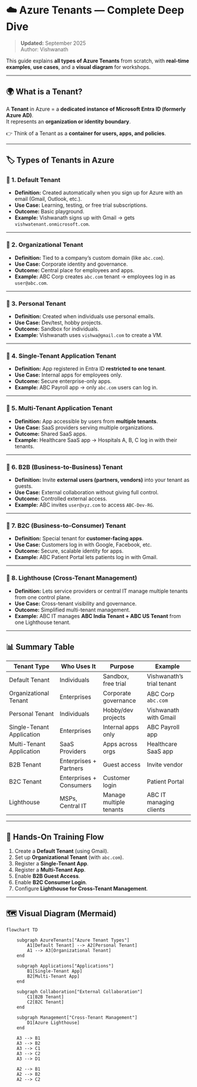 # ☁️ Azure Tenants — Complete Deep Dive

> **Updated:** September 2025  
> Author: Vishwanath  

This guide explains **all types of Azure Tenants** from scratch, with **real-time examples**, **use cases**, and a **visual diagram** for workshops.

---

## 🌍 What is a Tenant?

A **Tenant** in Azure = a **dedicated instance of Microsoft Entra ID (formerly Azure AD)**.  
It represents an **organization or identity boundary**.  

👉 Think of a Tenant as a **container for users, apps, and policies**.

---

## 🏷️ Types of Tenants in Azure

### 🔹 1. Default Tenant
- **Definition:** Created automatically when you sign up for Azure with an email (Gmail, Outlook, etc.).
- **Use Case:** Learning, testing, or free trial subscriptions.
- **Outcome:** Basic playground.  
- **Example:** Vishwanath signs up with Gmail → gets `vishwatenant.onmicrosoft.com`.

---

### 🔹 2. Organizational Tenant
- **Definition:** Tied to a company’s custom domain (like `abc.com`).
- **Use Case:** Corporate identity and governance.
- **Outcome:** Central place for employees and apps.  
- **Example:** ABC Corp creates `abc.com` tenant → employees log in as `user@abc.com`.

---

### 🔹 3. Personal Tenant
- **Definition:** Created when individuals use personal emails.
- **Use Case:** Dev/test, hobby projects.
- **Outcome:** Sandbox for individuals.  
- **Example:** Vishwanath uses `vishwa@gmail.com` to create a VM.

---

### 🔹 4. Single-Tenant Application Tenant
- **Definition:** App registered in Entra ID **restricted to one tenant**.
- **Use Case:** Internal apps for employees only.
- **Outcome:** Secure enterprise-only apps.  
- **Example:** ABC Payroll app → only `abc.com` users can log in.

---

### 🔹 5. Multi-Tenant Application Tenant
- **Definition:** App accessible by users from **multiple tenants**.
- **Use Case:** SaaS providers serving multiple organizations.
- **Outcome:** Shared SaaS apps.  
- **Example:** Healthcare SaaS app → Hospitals A, B, C log in with their tenants.

---

### 🔹 6. B2B (Business-to-Business) Tenant
- **Definition:** Invite **external users (partners, vendors)** into your tenant as guests.
- **Use Case:** External collaboration without giving full control.
- **Outcome:** Controlled external access.  
- **Example:** ABC invites `user@xyz.com` to access `ABC-Dev-RG`.

---

### 🔹 7. B2C (Business-to-Consumer) Tenant
- **Definition:** Special tenant for **customer-facing apps**.
- **Use Case:** Customers log in with Google, Facebook, etc.
- **Outcome:** Secure, scalable identity for apps.  
- **Example:** ABC Patient Portal lets patients log in with Gmail.

---

### 🔹 8. Lighthouse (Cross-Tenant Management)
- **Definition:** Lets service providers or central IT manage multiple tenants from one control plane.
- **Use Case:** Cross-tenant visibility and governance.
- **Outcome:** Simplified multi-tenant management.  
- **Example:** ABC IT manages **ABC India Tenant + ABC US Tenant** from one Lighthouse tenant.

---

## 📊 Summary Table

| Tenant Type              | Who Uses It               | Purpose                        | Example |
|---------------------------|---------------------------|--------------------------------|---------|
| Default Tenant            | Individuals               | Sandbox, free trial            | Vishwanath’s trial tenant |
| Organizational Tenant     | Enterprises               | Corporate governance           | ABC Corp `abc.com` |
| Personal Tenant           | Individuals               | Hobby/dev projects             | Vishwanath with Gmail |
| Single-Tenant Application | Enterprises               | Internal apps only             | ABC Payroll app |
| Multi-Tenant Application  | SaaS Providers            | Apps across orgs               | Healthcare SaaS app |
| B2B Tenant                | Enterprises + Partners    | Guest access                   | Invite vendor |
| B2C Tenant                | Enterprises + Consumers   | Customer login                 | Patient Portal |
| Lighthouse                | MSPs, Central IT          | Manage multiple tenants        | ABC IT managing clients |

---

## 🎯 Hands-On Training Flow

1. Create a **Default Tenant** (using Gmail).  
2. Set up **Organizational Tenant** (with `abc.com`).  
3. Register a **Single-Tenant App**.  
4. Register a **Multi-Tenant App**.  
5. Enable **B2B Guest Access**.  
6. Enable **B2C Consumer Login**.  
7. Configure **Lighthouse for Cross-Tenant Management**.  

---

## 🗺️ Visual Diagram (Mermaid)

```mermaid
flowchart TD

    subgraph AzureTenants["Azure Tenant Types"]
        A1[Default Tenant] --> A2[Personal Tenant]
        A1 --> A3[Organizational Tenant]
    end

    subgraph Applications["Applications"]
        B1[Single-Tenant App]
        B2[Multi-Tenant App]
    end

    subgraph Collaboration["External Collaboration"]
        C1[B2B Tenant]
        C2[B2C Tenant]
    end

    subgraph Management["Cross-Tenant Management"]
        D1[Azure Lighthouse]
    end

    A3 --> B1
    A3 --> B2
    A3 --> C1
    A3 --> C2
    A3 --> D1

    A2 --> B1
    A2 --> B2
    A2 --> C2

